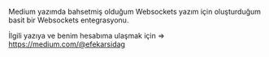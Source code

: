Medium yazımda bahsetmiş olduğum Websockets yazım için oluşturduğum basit bir Websockets entegrasyonu.

İlgili yazıya ve benim hesabıma ulaşmak için => https://medium.com/@efekarsidag